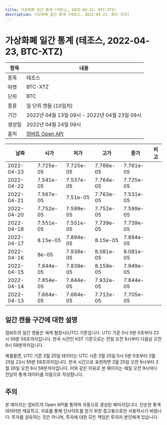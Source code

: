 ```yaml
---
title: 가상화폐 일간 통계 (테조스, 2022-04-23, BTC-XTZ)
description: 가상화폐 일간 통계 (테조스, 2022-04-23, BTC-XTZ)
---
```



가상화폐 일간 통계 (테조스, 2022-04-23, BTC-XTZ)
===

|항목|내용|
|--|--|
|종목|테조스|
|마켓|BTC-XTZ|
|단위|BTC|
|종류|일 단위 캔들 (10일치)|
|기간|2022년 04월 13일 09시 - 2022년 04월 23일 09시|
|생성일|2022년 04월 24일 09시|
|출처|[업비트 Open API](https://docs.upbit.com)|


|날짜|시가|저가|고가|종가|비고|
|--|--|--|--|--|--|
|2022-04-23|7.725e-05|7.725e-05|7.766e-05|7.761e-05|    |
|2022-04-22|7.541e-05|7.537e-05|7.764e-05|7.725e-05|    |
|2022-04-21|7.567e-05|7.51e-05|7.763e-05|7.531e-05|    |
|2022-04-20|7.752e-05|7.599e-05|7.752e-05|7.599e-05|    |
|2022-04-18|7.551e-05|7.551e-05|7.739e-05|7.739e-05|    |
|2022-04-17|8.15e-05|7.894e-05|8.15e-05|7.894e-05|    |
|2022-04-16|8e-05|7.938e-05|8.081e-05|8.081e-05|    |
|2022-04-15|7.844e-05|7.839e-05|8.158e-05|7.949e-05|    |
|2022-04-14|7.854e-05|7.844e-05|7.932e-05|7.844e-05|    |
|2022-04-13|7.664e-05|7.664e-05|7.712e-05|7.705e-05|    |


일간 캔들 구간에 대한 설명
---


업비트의 일간 캔들은 세계 협정시(UTC) 기준입니다. 
UTC 기준 0시 0분 0초부터 23시 59분 59초까지입니다. 
한국 시간인 KST 기준으로는 전일 오전 9시부터 다음날 오전 8시 59분까지입니다. 


예를들면, UTC 기준 3월 25일 데이터는 UTC 시준 3월 25일 0시 0분 0초부터 3월 25일 23시 59분 59초까지입니다. 
한국 시간으로 표현하면 3월 25일 오전 9시부터 3월 26일 오전 8시 59분까지입니다. 
이와 같은 이유로 본 페이지는 매일 오전 9시마다 전날의 통계 데이터를 자동으로 작성합니다. 


주의
---


본 페이지는 업비트의 Open API를 통하여 자동으로 생성된 페이지입니다. 
단순한 통계 데이터만 제공하고, 자료를 통해 인사이트를 얻기 위한 참고용으로만 사용하시기 바랍니다. 
투자를 권유하는 것은 아니며, 투자에 대한 모든 책임은 투자자 본인에게 있습니다. 
